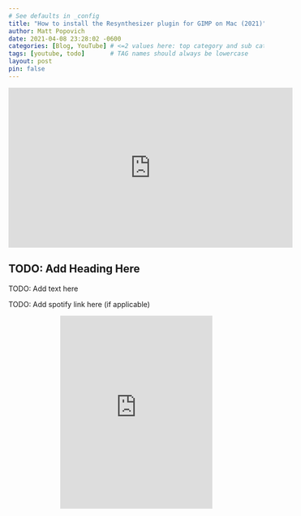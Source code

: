 ```yaml
---
# See defaults in _config
title: "How to install the Resynthesizer plugin for GIMP on Mac (2021)"
author: Matt Popovich
date: 2021-04-08 23:28:02 -0600
categories: [Blog, YouTube] # <=2 values here: top category and sub category
tags: [youtube, todo]       # TAG names should always be lowercase
layout: post
pin: false
---
```


<div style="text-align:center">
<iframe width="560" height="315" 
src="https://www.youtube.com/embed/MHwtKg0tws8"
frameborder="0" 
allow="accelerometer; autoplay; clipboard-write; encrypted-media; gyroscope; picture-in-picture" 
allowfullscreen></iframe>
</div>


## TODO: Add Heading Here
TODO: Add text here


TODO: Add spotify link here (if applicable)
<div style="text-align:center">
<iframe
src="https://open.spotify.com/embed/track/29gVTYMqXVV47mrY4qkm4b" 
width="300" height="380" frameborder="0" 
allowtransparency="true" 
allow="encrypted-media">
</iframe>
</div>

